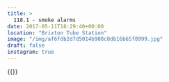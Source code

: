 ```yaml
---
title: >
  118.1 - smoke alarms
date: 2017-05-11T18:29:40+00:00
location: "Brixton Tube Station"
image: "/img/af6fdb2d7d5014b908c8db16b65f8999.jpg"
draft: false
instagram: true
---
```


{{<photo src="/img/af6fdb2d7d5014b908c8db16b65f8999.jpg">}}
